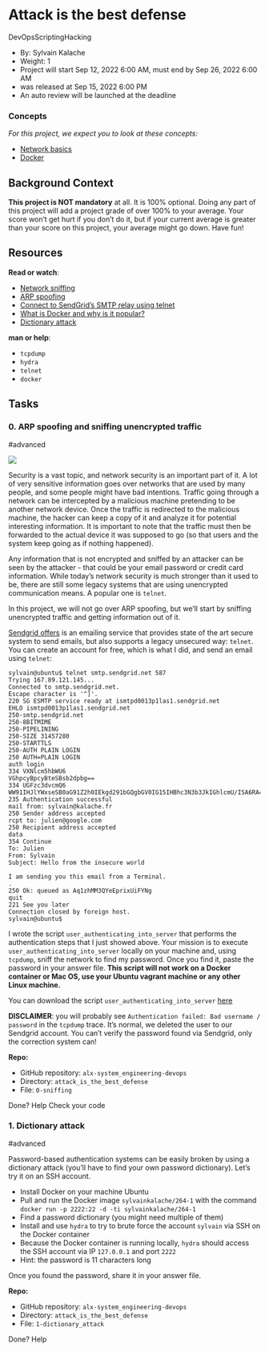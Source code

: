 
# Attack is the best defense

DevOpsScriptingHacking

-   By:  Sylvain Kalache
-   Weight:  1
-   Project will start  Sep 12, 2022 6:00 AM, must end by  Sep 26, 2022 6:00 AM
-   was  released at  Sep 15, 2022 6:00 PM
-   An auto review will be launched at the deadline

### Concepts

_For this project, we expect you to look at these concepts:_

-   [Network basics](https://alx-intranet.hbtn.io/concepts/33)
-   [Docker](https://alx-intranet.hbtn.io/concepts/65)

## Background Context

**This project is NOT mandatory**  at all. It is 100% optional. Doing any part of this project will add a project grade of over 100% to your average. Your score won’t get hurt if you don’t do it, but if your current average is greater than your score on this project, your average might go down. Have fun!

## Resources

**Read or watch**:

-   [Network sniffing](https://alx-intranet.hbtn.io/rltoken/eF4956aQFYnhS_i6IF9R-g "Network sniffing")
-   [ARP spoofing](https://alx-intranet.hbtn.io/rltoken/RK-4WtV0YCSETDSG9lr1hw "ARP spoofing")
-   [Connect to SendGrid’s SMTP relay using telnet](https://alx-intranet.hbtn.io/rltoken/twuD5E9_-V2z1zfW5nXyyg "Connect to SendGrid's SMTP relay using telnet")
-   [What is Docker and why is it popular?](https://alx-intranet.hbtn.io/rltoken/56VrRmkBHFq2OKLM_FQA6w "What is Docker and why is it popular?")
-   [Dictionary attack](https://alx-intranet.hbtn.io/rltoken/dbAwbf71VVSCTOfeR1NRmg "Dictionary attack")

**man or help**:

-   `tcpdump`
-   `hydra`
-   `telnet`
-   `docker`

## Tasks

### 0. ARP spoofing and sniffing unencrypted traffic

#advanced

![](https://s3.amazonaws.com/alx-intranet.hbtn.io/uploads/medias/2020/9/01c5a1e3f29d290b188d34be5cf534d3255058a7.png?X-Amz-Algorithm=AWS4-HMAC-SHA256&X-Amz-Credential=AKIARDDGGGOUSBVO6H7D%2F20220923%2Fus-east-1%2Fs3%2Faws4_request&X-Amz-Date=20220923T121948Z&X-Amz-Expires=86400&X-Amz-SignedHeaders=host&X-Amz-Signature=6e8e6ecff5944bbd10128002aa89868f3058dba4d88cc66d9edd9d716aa94697)

Security is a vast topic, and network security is an important part of it. A lot of very sensitive information goes over networks that are used by many people, and some people might have bad intentions. Traffic going through a network can be intercepted by a malicious machine pretending to be another network device. Once the traffic is redirected to the malicious machine, the hacker can keep a copy of it and analyze it for potential interesting information. It is important to note that the traffic must then be forwarded to the actual device it was supposed to go (so that users and the system keep going as if nothing happened).

Any information that is not encrypted and sniffed by an attacker can be seen by the attacker - that could be your email password or credit card information. While today’s network security is much stronger than it used to be, there are still some legacy systems that are using unencrypted communication means. A popular one is  `telnet`.

In this project, we will not go over ARP spoofing, but we’ll start by sniffing unencrypted traffic and getting information out of it.

[Sendgrid offers](https://alx-intranet.hbtn.io/rltoken/u5jqdTiofjsRJQOgc32XKA "Sendgrid offers")  is an emailing service that provides state of the art secure system to send emails, but also supports a legacy unsecured way:  `telnet`. You can create an account for free, which is what I did, and send an email using  `telnet`:

```
sylvain@ubuntu$ telnet smtp.sendgrid.net 587
Trying 167.89.121.145...
Connected to smtp.sendgrid.net.
Escape character is '^]'.
220 SG ESMTP service ready at ismtpd0013p1las1.sendgrid.net
EHLO ismtpd0013p1las1.sendgrid.net
250-smtp.sendgrid.net
250-8BITMIME
250-PIPELINING
250-SIZE 31457280
250-STARTTLS
250-AUTH PLAIN LOGIN
250 AUTH=PLAIN LOGIN
auth login           
334 VXNlcm5hbWU6
VGhpcyBpcyBteSBsb2dpbg==
334 UGFzc3dvcmQ6
WW91IHJlYWxseSB0aG91Z2h0IEkgd291bGQgbGV0IG15IHBhc3N3b3JkIGhlcmU/ISA6RA==
235 Authentication successful
mail from: sylvain@kalache.fr
250 Sender address accepted
rcpt to: julien@google.com
250 Recipient address accepted
data
354 Continue
To: Julien
From: Sylvain
Subject: Hello from the insecure world

I am sending you this email from a Terminal.
.
250 Ok: queued as Aq1zhMM3QYeEprixUiFYNg
quit
221 See you later
Connection closed by foreign host.
sylvain@ubuntu$ 

```

I wrote the script  `user_authenticating_into_server`  that performs the authentication steps that I just showed above. Your mission is to execute  `user_authenticating_into_server`  locally on your machine and, using  `tcpdump`, sniff the network to find my password. Once you find it, paste the password in your answer file.  **This script will not work on a Docker container or Mac OS, use your Ubuntu vagrant machine or any other Linux machine.**

You can download the script  `user_authenticating_into_server`  [here](https://alx-intranet.hbtn.io/rltoken/GE_FoAUArlVccQlt7CuBGA "here")

**DISCLAIMER**: you will probably see  `Authentication failed: Bad username / password`  in the  `tcpdump`  trace. It’s normal, we deleted the user to our Sendgrid account. You can’t verify the password found via Sendgrid, only the correction system can!

**Repo:**

-   GitHub repository:  `alx-system_engineering-devops`
-   Directory:  `attack_is_the_best_defense`
-   File:  `0-sniffing`

Done?  Help  Check your code

### 1. Dictionary attack

#advanced

Password-based authentication systems can be easily broken by using a dictionary attack (you’ll have to find your own password dictionary). Let’s try it on an SSH account.

-   Install Docker on your machine Ubuntu
-   Pull and run the Docker image  `sylvainkalache/264-1`  with the command  `docker run -p 2222:22 -d -ti sylvainkalache/264-1`
-   Find a password dictionary (you might need multiple of them)
-   Install and use  `hydra`  to try to brute force the account  `sylvain`  via SSH on the Docker container
-   Because the Docker container is running locally,  `hydra`  should access the SSH account via IP  `127.0.0.1`  and port  `2222`
-   Hint: the password is 11 characters long

Once you found the password, share it in your answer file.

**Repo:**

-   GitHub repository:  `alx-system_engineering-devops`
-   Directory:  `attack_is_the_best_defense`
-   File:  `1-dictionary_attack`

Done?  Help
